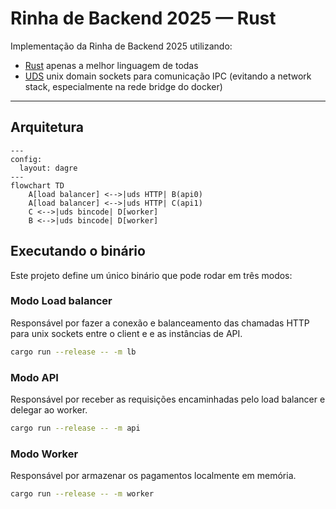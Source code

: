 # Rinha de Backend 2025 — Rust

Implementação da Rinha de Backend 2025 utilizando:

- [Rust](https://www.rust-lang.org/) apenas a melhor linguagem de todas
- [UDS](https://en.wikipedia.org/wiki/Unix_domain_socket) unix domain sockets para comunicação IPC (evitando a network stack, especialmente na rede bridge do docker)

---

## Arquitetura

```mermaid
---
config:
  layout: dagre
---
flowchart TD
    A[load balancer] <-->|uds HTTP| B(api0)
    A[load balancer] <-->|uds HTTP| C(api1)
    C <-->|uds bincode| D[worker]
    B <-->|uds bincode| D[worker]
```

## Executando o binário

Este projeto define um único binário que pode rodar em três modos:

### Modo Load balancer

Responsável por fazer a conexão e balanceamento das chamadas HTTP para unix sockets entre o client e e as instâncias de API.

```bash
cargo run --release -- -m lb
```

### Modo API

Responsável por receber as requisições encaminhadas pelo load balancer e delegar ao worker.

```bash
cargo run --release -- -m api
```

### Modo Worker

Responsável por armazenar os pagamentos localmente em memória.

```bash
cargo run --release -- -m worker
```
